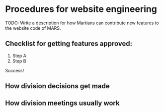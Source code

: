# Procedures for website engineering

TODO: Write a description for how Martians can contribute new features to the website code of MARS.

## Checklist for getting features approved:

1. Step A
2. Step B

Success!

## How division decisions get made

## How division meetings usually work